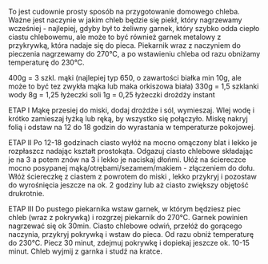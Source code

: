 To jest cudownie prosty sposób na przygotowanie domowego chleba.  Ważne jest naczynie w jakim chleb będzie się piekł, który nagrzewamy wcześniej - najlepiej, gdyby był to żeliwny garnek, który szybko odda ciepło ciastu chlebowemu, ale może to być również garnek metalowy z przykrywką, która nadaje się do pieca. Piekarnik wraz z naczyniem do pieczenia nagrzewamy do 270°C, a po wstawieniu chleba od razu obniżamy temperaturę do 230°C.

400g = 3 szkl. mąki 
(najlepiej typ 650, o zawartości białka min 10g, ale może to być tez zwykła mąka lub maka orkiszowa biała)
330g = 1,5 szklanki wody
8g = 1,25 łyżeczki soli
1g = 0,25 łyżeczki drożdży instant

ETAP I
Mąkę przesiej do miski, dodaj drożdże i sól, wymieszaj. Wlej wodę i krótko zamieszaj łyżką lub ręką, by wszystko się połączyło. Miskę nakryj folią i  odstaw na 12 do 18 godzin do wyrastania w temperaturze pokojowej. 


ETAP II
Po 12-18 godzinach ciasto wyłóż na mocno omączony blat i lekko je rozpłaszcz nadając kształt prostokąta. Odgazuj ciasto chlebowe składając je na 3 a potem znów na 3 i lekko je naciskaj dłońmi. Ułóż na ściereczce mocno posypanej mąką/otrębami/sezamem/makiem - złączeniem do dołu. Włóż ściereczkę z ciastem z powrotem do miski , lekko przykryj i pozostaw do wyrośnięcia  jeszcze na ok. 2 godziny lub aż ciasto zwiększy objętość drukrotnie. 

ETAP III
Do pustego piekarnika wstaw garnek, w którym będziesz piec chleb (wraz z pokrywką) i rozgrzej piekarnik do 270°C. Garnek powinien nagrzewać się ok 30min.
Ciasto chlebowe odwiń, przełóż do gorącego naczynia, przykryj pokrywką i wstaw do pieca. Od razu obniż temperaturę do 230°C. Piecz 30 minut, zdejmuj pokrywkę i dopiekaj jeszcze ok. 10-15 minut. Chleb wyjmij z garnka i studź na kratce.